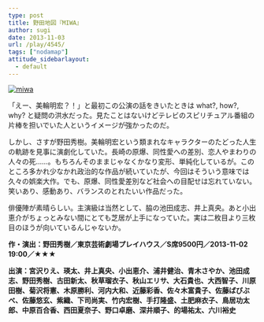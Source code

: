 ```yaml
---
type: post
title: 野田地図『MIWA』
author: sugi
date: 2013-11-03
url: /play/4545/
tags: ["nodamap"]
attitude_sidebarlayout:
  - default
---
```

<a href="http://i0.wp.com/asharpminor.com/wp-content/uploads/2013/11/miwa.jpg" onclick="_gaq.push(['_trackEvent', 'outbound-article', 'http://asharpminor.com/wp-content/uploads/2013/11/miwa.jpg', '']);" ><img src="http://i0.wp.com/asharpminor.com/wp-content/uploads/2013/11/miwa.jpg?resize=210%2C300" alt="miwa" class="alignleft size-medium wp-image-4546" data-recalc-dims="1" /></a>

「えー、美輪明宏？！」と最初この公演の話をきいたときは what?, how?, why? と疑問の洪水だった。見たことはないけどテレビのスピリチュアル番組の片棒を担いでいた人というイメージが強かったのだ。

しかし、さすが野田秀樹。美輪明宏という類まれなキャラクターのたどった人生の軌跡を見事に演劇化していた。長崎の原爆、同性愛への差別、恋人やまわりの人々の死……。もちろんそのままじゃなくかなり変形、単純化しているが。このところ多かれ少なかれ政治的な作品が続いていたが、今回はそういう意味では久々の娯楽大作。でも、原爆、同性愛差別など社会への目配せは忘れていない。笑いあり、感動あり、バランスのとれたいい作品だった。

俳優陣が素晴らしい。主演級は当然として、脇の池田成志、井上真央。あと小出恵介がちょっとみない間にとても芝居が上手になっていた。実は二枚目より三枚目のほうが向いているんじゃないか。

**作・演出：野田秀樹／東京芸術劇場プレイハウス／S席9500円／2013-11-02 19:00／★★★**

**出演：宮沢りえ、瑛太、井上真央、小出恵介、浦井健治、青木さやか、池田成志、野田秀樹、古田新太、秋草瑠衣子、秋山エリサ、大石貴也、大西智子、川原田樹、菊沢将憲、木原勝利、河内大和、近藤彩香、佐々木富貴子、佐藤ばびぶべ、佐藤悠玄、紫織、下司尚実、竹内宏樹、手打隆盛、土肥麻衣子、鳥居功太郎、中原百合香、西田夏奈子、野口卓磨、深井順子、的場祐太、六川裕史**
